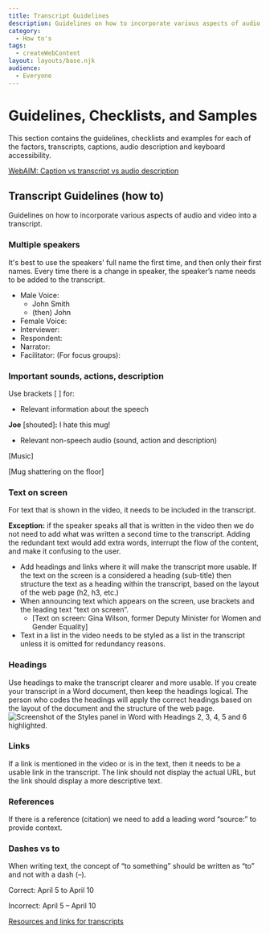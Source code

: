 ```yaml
---
title: Transcript Guidelines
description: Guidelines on how to incorporate various aspects of audio and video into a transcript.
category:
  - How to's
tags: 
  - createWebContent
layout: layouts/base.njk
audience:
  - Everyone
---
```


# <a name="_toc141281508"></a>**Guidelines, Checklists, and Samples**
This section contains the guidelines, checklists and examples for each of the factors, transcripts, captions, audio description and keyboard accessibility.

[WebAIM: Caption vs transcript vs audio description](https://webaim.org/techniques/captions/)
## **Transcript Guidelines (how to)**
Guidelines on how to incorporate various aspects of audio and video into a transcript.

### **Multiple speakers**
It's best to use the speakers' full name the first time, and then only their first names. Every time there is a change in speaker, the speaker’s name needs to be added to the transcript.

- Male Voice:
  - John Smith
  - (then) John
- Female Voice:
- Interviewer:
- Respondent:
- Narrator:
- Facilitator: (For focus groups):

### **Important sounds, actions, description**
Use brackets [ ] for:

- Relevant information about the speech

**Joe** [shouted]**:** I hate this mug! 

- Relevant non-speech audio (sound, action and description)

[Music]

[Mug shattering on the floor]

### **Text on screen**
For text that is shown in the video, it needs to be included in the transcript.

**Exception:** if the speaker speaks all that is written in the video then we do not need to add what was written a second time to the transcript. Adding the redundant text would add extra words, interrupt the flow of the content, and make it confusing to the user.

- Add headings and links where it will make the transcript more usable. If the text on the screen is a considered a heading (sub-title) then structure the text as a heading within the transcript, based on the layout of the web page (h2, h3, etc.)
- When announcing text which appears on the screen, use brackets and the leading text “text on screen”.
  - [Text on screen: Gina Wilson, former Deputy Minister for Women and Gender Equality]
- Text in a list in the video needs to be styled as a list in the transcript unless it is omitted for redundancy reasons.

### **Headings**
Use headings to make the transcript clearer and more usable. If you create your transcript in a Word document, then keep the headings logical. The person who codes the headings will apply the correct headings based on the layout of the document and the structure of the web page. 
![Screenshot of the Styles panel in Word with Headings 2, 3, 4, 5 and 6 highlighted.](Aspose.Words.27eba680-99c7-4305-9b4d-67dbcf0feb2b.001.png)

### **Links**
If a link is mentioned in the video or is in the text, then it needs to be a usable link in the transcript. The link should not display the actual URL, but the link should display a more descriptive text.

### **References**
If there is a reference (citation) we need to add a leading word “source:” to provide context.

### **Dashes vs to**
When writing text, the concept of “to something” should be written as “to” and not with a dash (–).

Correct: April 5 to April 10

Incorrect: April 5 – April 10

[Resources and links for transcripts](#_transcript_links)
